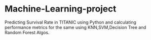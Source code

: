 # Machine-Learning-project
Predicting Survival Rate in TITANIC using Python and calculating performance metrics for the same using KNN,SVM,Decision Tree and Random Forest Algos.
